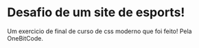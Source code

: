 <h1>Desafio de um site de esports!</h1>
<p>Um exercicio de final de curso de css moderno que foi feito! Pela OneBitCode.</p>
